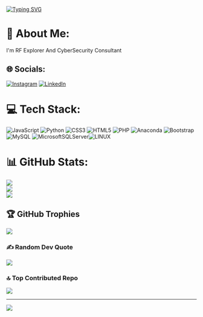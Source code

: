 
[![Typing SVG](https://readme-typing-svg.demolab.com?font=Exo+2&size=24&duration=4000&pause=1000&color=45F700&center=true&vCenter=true&width=531&lines=RF+Explorer+%26%26+CyberSecurity+Consultant;You+Know+Who+Am+I)](https://git.io/typing-svg)


# 💫 About Me:
I'm RF Explorer And CyberSecurity Consultant


## 🌐 Socials:
[![Instagram](https://img.shields.io/badge/Instagram-%23E4405F.svg?logo=Instagram&logoColor=white)](https://instagram.com/siberbabba) [![LinkedIn](https://img.shields.io/badge/LinkedIn-%230077B5.svg?logo=linkedin&logoColor=white)](https://www.linkedin.com/in/siberbaba/) 

# 💻 Tech Stack:
![JavaScript](https://img.shields.io/badge/javascript-%23323330.svg?style=flat&logo=javascript&logoColor=%23F7DF1E) ![Python](https://img.shields.io/badge/python-3670A0?style=flat&logo=python&logoColor=ffdd54) ![CSS3](https://img.shields.io/badge/css3-%231572B6.svg?style=flat&logo=css3&logoColor=white) ![HTML5](https://img.shields.io/badge/html5-%23E34F26.svg?style=flat&logo=html5&logoColor=white) ![PHP](https://img.shields.io/badge/php-%23777BB4.svg?style=flat&logo=php&logoColor=white) ![Anaconda](https://img.shields.io/badge/Anaconda-%2344A833.svg?style=flat&logo=anaconda&logoColor=white) ![Bootstrap](https://img.shields.io/badge/bootstrap-%23563D7C.svg?style=flat&logo=bootstrap&logoColor=white) ![MySQL](https://img.shields.io/badge/mysql-%2300f.svg?style=flat&logo=mysql&logoColor=white) ![MicrosoftSQLServer](https://img.shields.io/badge/Microsoft%20SQL%20Sever-CC2927?style=flat&logo=microsoft%20sql%20server&logoColor=white)![LINUX](https://img.shields.io/badge/Linux-FCC624?style=flat&logo=linux&logoColor=black)
# 📊 GitHub Stats:
![](https://github-readme-stats.vercel.app/api?username=sacriphanius&theme=midnight-purple&hide_border=true&include_all_commits=false&count_private=false)<br/>
![](https://github-readme-streak-stats.herokuapp.com/?user=sacriphanius&theme=midnight-purple&hide_border=true)<br/>
![](https://github-readme-stats.vercel.app/api/top-langs/?username=sacriphanius&theme=midnight-purple&hide_border=true&include_all_commits=false&count_private=false&layout=compact)

## 🏆 GitHub Trophies
![](https://github-profile-trophy.vercel.app/?username=sacriphanius&theme=radical&no-frame=false&no-bg=true&margin-w=4)

### ✍️ Random Dev Quote
![](https://quotes-github-readme.vercel.app/api?type=horizontal&theme=tokyonight)

### 🔝 Top Contributed Repo
![](https://github-contributor-stats.vercel.app/api?username=sacriphanius&limit=5&theme=tokyonight&combine_all_yearly_contributions=true)

---
[![](https://visitcount.itsvg.in/api?id=sacriphanius&icon=0&color=0)](https://visitcount.itsvg.in)

<!-- Proudly created with GPRM ( https://gprm.itsvg.in ) -->
